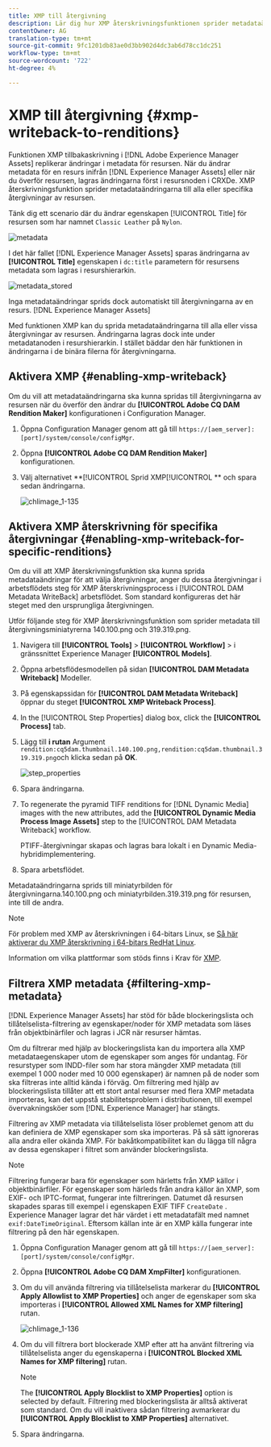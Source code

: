 ```yaml
---
title: XMP till återgivning
description: Lär dig hur XMP återskrivningsfunktionen sprider metadataändringar för en resurs till alla eller vissa återgivningar av resursen.
contentOwner: AG
translation-type: tm+mt
source-git-commit: 9fc1201db83ae0d3bb902d4dc3ab6d78cc1dc251
workflow-type: tm+mt
source-wordcount: '722'
ht-degree: 4%

---
```



# XMP till återgivning {#xmp-writeback-to-renditions}

Funktionen XMP tillbakaskrivning i [!DNL Adobe Experience Manager Assets] replikerar ändringar i metadata för resursen. När du ändrar metadata för en resurs inifrån [!DNL Experience Manager Assets] eller när du överför resursen, lagras ändringarna först i resursnoden i CRXDe. XMP återskrivningsfunktion sprider metadataändringarna till alla eller specifika återgivningar av resursen.

Tänk dig ett scenario där du ändrar egenskapen [!UICONTROL Title] för resursen som har namnet `Classic Leather` på `Nylon`.

![metadata](assets/metadata.png)

I det här fallet [!DNL Experience Manager Assets] sparas ändringarna av **[!UICONTROL Title]** egenskapen i `dc:title` parametern för resursens metadata som lagras i resurshierarkin.

![metadata_stored](assets/metadata_stored.png)

Inga metadataändringar sprids dock automatiskt till återgivningarna av en resurs. [!DNL Experience Manager Assets]

Med funktionen XMP kan du sprida metadataändringarna till alla eller vissa återgivningar av resursen. Ändringarna lagras dock inte under metadatanoden i resurshierarkin. I stället bäddar den här funktionen in ändringarna i de binära filerna för återgivningarna.

## Aktivera XMP {#enabling-xmp-writeback}

Om du vill att metadataändringarna ska kunna spridas till återgivningarna av resursen när du överför den ändrar du **[!UICONTROL Adobe CQ DAM Rendition Maker]** konfigurationen i Configuration Manager.

1. Öppna Configuration Manager genom att gå till `https://[aem_server]:[port]/system/console/configMgr`.
1. Öppna **[!UICONTROL Adobe CQ DAM Rendition Maker]** konfigurationen.
1. Välj alternativet **[!UICONTROL Sprid XMP[!UICONTROL ** och spara sedan ändringarna.

   ![chlimage_1-135](assets/chlimage_1-346.png)

## Aktivera XMP återskrivning för specifika återgivningar {#enabling-xmp-writeback-for-specific-renditions}

Om du vill att XMP återskrivningsfunktion ska kunna sprida metadataändringar för att välja återgivningar, anger du dessa återgivningar i arbetsflödets steg för XMP återskrivningsprocess i [!UICONTROL DAM Metadata WriteBack] arbetsflödet. Som standard konfigureras det här steget med den ursprungliga återgivningen.

Utför följande steg för XMP återskrivningsfunktion som sprider metadata till återgivningsminiatyrerna 140.100.png och 319.319.png.

1. Navigera till **[!UICONTROL Tools]** > **[!UICONTROL Workflow]** > i gränssnittet Experience Manager **[!UICONTROL Models]**.
1. Öppna arbetsflödesmodellen på sidan **[!UICONTROL DAM Metadata Writeback]** Modeller.
1. På egenskapssidan för **[!UICONTROL DAM Metadata Writeback]** öppnar du steget **[!UICONTROL XMP Writeback Process]**.
1. In the [!UICONTROL Step Properties] dialog box, click the **[!UICONTROL Process]** tab.
1. Lägg till **i rutan** Argument `rendition:cq5dam.thumbnail.140.100.png,rendition:cq5dam.thumbnail.319.319.png`och klicka sedan på **OK**.

   ![step_properties](assets/step_properties.png)

1. Spara ändringarna.
1. To regenerate the pyramid TIFF renditions for [!DNL Dynamic Media] images with the new attributes, add the **[!UICONTROL Dynamic Media Process Image Assets]** step to the [!UICONTROL DAM Metadata Writeback] workflow.

   PTIFF-återgivningar skapas och lagras bara lokalt i en Dynamic Media-hybridimplementering.

1. Spara arbetsflödet.

Metadataändringarna sprids till miniatyrbilden för återgivningarna.140.100.png och miniatyrbilden.319.319.png för resursen, inte till de andra.

>[!NOTE]
>
>För problem med XMP av återskrivningen i 64-bitars Linux, se [Så här aktiverar du XMP återskrivning i 64-bitars RedHat Linux](https://helpx.adobe.com/experience-manager/kb/enable-xmp-write-back-64-bit-redhat.html).
>
>Information om vilka plattformar som stöds finns i Krav för [XMP](/help/sites-deploying/technical-requirements.md#requirements-for-aem-assets-xmp-metadata-write-back).

## Filtrera XMP metadata {#filtering-xmp-metadata}

[!DNL Experience Manager Assets] har stöd för både blockeringslista och tillåtelselista-filtrering av egenskaper/noder för XMP metadata som läses från objektbinärfiler och lagras i JCR när resurser hämtas.

Om du filtrerar med hjälp av blockeringslista kan du importera alla XMP metadataegenskaper utom de egenskaper som anges för undantag. För resurstyper som INDD-filer som har stora mängder XMP metadata (till exempel 1 000 noder med 10 000 egenskaper) är namnen på de noder som ska filtreras inte alltid kända i förväg. Om filtrering med hjälp av blockeringslista tillåter att ett stort antal resurser med flera XMP metadata importeras, kan det uppstå stabilitetsproblem i distributionen, till exempel övervakningsköer som [!DNL Experience Manager] har stängts.

Filtrering av XMP metadata via tillåtelselista löser problemet genom att du kan definiera de XMP egenskaper som ska importeras. På så sätt ignoreras alla andra eller okända XMP. För bakåtkompatibilitet kan du lägga till några av dessa egenskaper i filtret som använder blockeringslista.

>[!NOTE]
>
>Filtrering fungerar bara för egenskaper som härletts från XMP källor i objektbinärfiler. För egenskaper som härleds från andra källor än XMP, som EXIF- och IPTC-format, fungerar inte filtreringen. Datumet då resursen skapades sparas till exempel i egenskapen EXIF TIFF `CreateDate` . Experience Manager lagrar det här värdet i ett metadatafält med namnet `exif:DateTimeOriginal`. Eftersom källan inte är en XMP källa fungerar inte filtrering på den här egenskapen.

1. Öppna Configuration Manager genom att gå till `https://[aem_server]:[port]/system/console/configMgr`.
1. Öppna **[!UICONTROL Adobe CQ DAM XmpFilter]** konfigurationen.
1. Om du vill använda filtrering via tillåtelselista markerar du **[!UICONTROL Apply Allowlist to XMP Properties]** och anger de egenskaper som ska importeras i **[!UICONTROL Allowed XML Names for XMP filtering]** rutan.

   ![chlimage_1-136](assets/chlimage_1-347.png)

1. Om du vill filtrera bort blockerade XMP efter att ha använt filtrering via tillåtelselista anger du egenskaperna i **[!UICONTROL Blocked XML Names for XMP filtering]** rutan.

   >[!NOTE]
   >
   >The **[!UICONTROL Apply Blocklist to XMP Properties]** option is selected by default. Filtrering med blockeringslista är alltså aktiverat som standard. Om du vill inaktivera sådan filtrering avmarkerar du **[!UICONTROL Apply Blocklist to XMP Properties]** alternativet.

1. Spara ändringarna.
